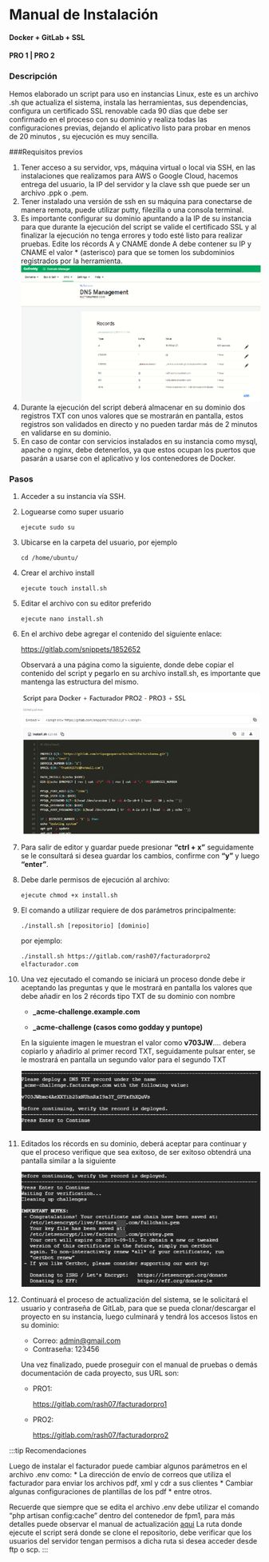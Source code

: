 # Manual de Instalación
#### Docker + GitLab + SSL
#### PRO 1 | PRO 2

### Descripción

Hemos elaborado un script para uso en instancias Linux, este es un archivo .sh que actualiza el sistema, instala las herramientas, sus dependencias, configura un certificado SSL renovable cada 90 días que debe ser confirmado en el proceso con su dominio y realiza todas las configuraciones previas, dejando el aplicativo listo para probar en menos de 20 minutos , su ejecución es muy sencilla.

###Requisitos previos

1. Tener acceso a su servidor, vps, máquina virtual o local via SSH, en las instalaciones que realizamos para AWS o Google Cloud, hacemos entrega del usuario, la IP del servidor y la clave ssh que puede ser un archivo .ppk o .pem.
2. Tener instalado una versión de ssh en su máquina para conectarse de manera remota, puede utilizar putty, filezilla o una consola terminal.
3. Es importante configurar su dominio apuntando a la IP de su instancia para que durante la ejecución del script se valide el certificado SSL y al finalizar la ejecución no tenga errores y todo esté listo para realizar pruebas. Edite los récords A y CNAME donde A debe contener su IP y CNAME el valor * (asterisco) para que se tomen los subdominios registrados por la herramienta.
![](./img/1.png)
4. Durante la ejecución del script deberá almacenar en su dominio dos registros TXT con unos valores que se mostrarán en pantalla, estos registros son validados en directo y no pueden tardar más de 2 minutos en validarse en su dominio.
5. En caso de contar con servicios instalados en su instancia como mysql, apache o nginx, debe detenerlos, ya que estos ocupan los puertos que pasarán a usarse con el aplicativo y los contenedores de Docker.

### Pasos

1. Acceder a su instancia vía SSH.

2. Loguearse como super usuario 
    ~~~
    ejecute sudo su
    ~~~

3. Ubicarse en la carpeta del usuario, por ejemplo 
    ~~~
    cd /home/ubuntu/
    ~~~

4. Crear el archivo install
    ~~~
    ejecute touch install.sh
    ~~~

5. Editar el archivo con su editor preferido
    ~~~
    ejecute nano install.sh
    ~~~
6. En el archivo debe agregar el contenido del siguiente enlace:

    https://gitlab.com/snippets/1852652
    
    Observará a una página como la siguiente, donde debe copiar el contenido del script y pegarlo en su archivo install.sh, es importante que mantenga las estructura del mismo.

    ![](./img/3.png)

7. Para salir de editor y guardar puede presionar **“ctrl + x”** seguidamente se le consultará si desea guardar los cambios, confirme con **“y”** y luego **“enter”**.
8. Debe darle permisos de ejecución al archivo:
    ~~~
    ejecute chmod +x install.sh
    ~~~

9. El comando a utilizar requiere de dos parámetros principalmente:

    ~~~
    ./install.sh [repositorio] [dominio]
    ~~~

    por ejemplo:

    ~~~
    ./install.sh https://gitlab.com/rash07/facturadorpro2 elfacturador.com
    ~~~

10. Una vez ejecutado el comando se iniciará un proceso donde debe ir aceptando las preguntas y que le mostrará en pantalla los valores que debe añadir en los 2 récords tipo TXT de su dominio con nombre 

    + **_acme-challenge.example.com**
     
    + **_acme-challenge (casos como godday y puntope)**

    En la siguiente imagen le muestran el valor como **v703JW**.... debera copiarlo y añadirlo al primer record TXT, seguidamente pulsar enter, se le mostrará en pantalla un segundo valor para el segundo TXT

    ![](./img/4.png)

11. Editados los récords en su dominio, deberá aceptar para continuar y que el proceso verifique que sea exitoso, de ser exitoso obtendrá una pantalla similar a la siguiente

    ![](./img/5.png)

12. Continuará el proceso de actualización del sistema, se le solicitará el usuario y contraseña de GitLab, para que se pueda clonar/descargar el proyecto en su instancia, luego culminará y tendrá los accesos listos en su dominio:

    * Correo: admin@gmail.com
    * Contraseña: 123456

    Una vez finalizado, puede proseguir con el manual de pruebas o demás documentación de cada proyecto, sus URL son:
    * PRO1:

        https://gitlab.com/rash07/facturadorpro1

    * PRO2:

        https://gitlab.com/rash07/facturadorpro2

:::tip Recomendaciones

Luego de instalar el facturador puede cambiar algunos parámetros en el archivo .env como:
    * La dirección de envío de correos que utiliza el facturador para enviar los archivos pdf, xml y cdr a sus clientes
    * Cambiar algunas configuraciones de plantillas de los pdf
    * entre otros.

Recuerde que siempre que se edita el archivo .env debe utilizar el comando “php artisan config:cache” dentro del contenedor de fpm1, para más detalles puede observar el manual de actualización [aqui](https://docs.google.com/document/d/11PI1a9yjCPfH9CCuWmJSrdj1V8IEUffqurqvdkw29co/edit#heading=h.5gkh9djmh9b) 
La ruta donde ejecute el script será donde se clone el repositorio, debe verificar que los usuarios del servidor tengan permisos a dicha ruta si desea acceder desde ftp o scp.
:::
